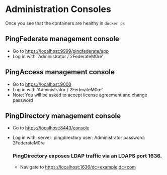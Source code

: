 # Administration Consoles
Once you see that the containers are healthy in `docker ps`

## PingFederate management console

* Go to [https://localhost:9999/pingfederate/app](https://localhost:9999/pingfederate/app)
* Log in with `Administrator / 2FederateM0re'

## PingAccess management console

* Go to [https://localhost:9000](https://localhost:9000)
* Log in with 'Administrator / 2FederateM0re'
* Note: You will be asked to accept license agreement and change password

## PingDirectory management console

* Go to [https://localhost:8443/console](https://localhost:8443/console)
* Log in with:
 server: pingdirectory
 user: Administrator
 password: 2FederateM0re

    ### PingDirectory exposes LDAP traffic via an LDAPS port 1636.

    * Navigate to [https://localhost:1636/dc=example,dc=com](https://localhost:1636/dc=example,dc=com)
